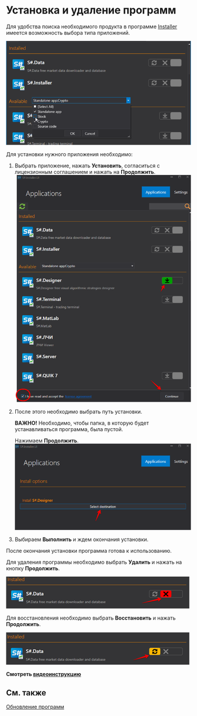 # Установка и удаление программ 

Для удобства поиска необходимого продукта в программе [Installer](../installer.md) имеется возможность выбора типа приложений.

![choose installer](../../images/choose_installer.png)

Для установки нужного приложения необходимо:

1. Выбрать приложение, нажать **Установить**, согласиться с лицензионным соглашением и нажать на **Продолжить**.![download installer](../../images/download_installer.png)
2. После этого необходимо выбрать путь установки.

   **ВАЖНО\!** Необходимо, чтобы папка, в которую будет устанавливаться программа, была пустой.

   Нажимаем **Продолжить**.![direction installer](../../images/direction_installer.png)
3. Выбираем **Выполнить** и ждем окончания установки.

После окончания установки программа готова к использованию.

Для удаления программы необходимо выбрать **Удалить** и нажать на кнопку **Продолжить**.

![del installer](../../images/del_installer.png)

Для восстановления необходимо выбрать **Восстановить** и нажать **Продолжить**.

![repair installer](../../images/repair_installer.png)

**Смотреть [видеоинструкцию](videos/install_and_remove_apps.md)**

## См. также

[Обновление программ](update_apps.md)

